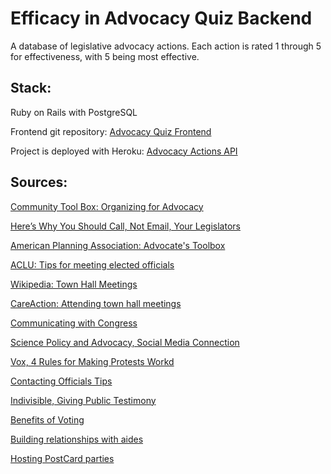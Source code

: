 # Efficacy in Advocacy Quiz Backend

A database of legislative advocacy actions. Each action is rated 1 through 5 for effectiveness, with 5 being most effective. 

## Stack:
Ruby on Rails with PostgreSQL

Frontend git repository: [Advocacy Quiz Frontend](https://github.com/mezzolite/advocacy-quiz-frontend)

Project is deployed with Heroku: [Advocacy Actions API](https://efficacy-in-advocacy-quiz.herokuapp.com/advocacy_actions)

## Sources:
[Community Tool Box: Organizing for Advocacy](https://ctb.ku.edu/en/table-of-contents/advocacy/direct-action/legislative-advocacy/main)

[Here’s Why You Should Call, Not Email, Your Legislators](https://www.nytimes.com/2016/11/22/us/politics/heres-why-you-should-call-not-email-your-legislators.html)

[American Planning Association: Advocate's Toolbox](https://www.planning.org/advocacy/#Toolbox)

[ACLU: Tips for meeting elected officials](https://www.aclu.org/other/tips-meeting-your-elected-officials)

[Wikipedia: Town Hall Meetings](https://en.wikipedia.org/wiki/Town_hall_meeting)

[CareAction: Attending town hall meetings](https://www.careaction.org/election-toolkit/how-to-engage/attend-a-town-hall-meeting)

[Communicating with Congress](http://www.congressfoundation.org/projects/communicating-with-congress/social-congress-2015)

[Science Policy and Advocacy, Social Media Connection](https://faseb.org/Science-Policy-and-Advocacy/Become-an-Advocate/Advocacy-Tool-Kit/Connect-on-Social-Media.aspx)

[Vox, 4 Rules for Making Protests Workd](https://www.vox.com/policy-and-politics/2017/1/31/14430584/protest-trump-strategies-experts)

[Contacting Officials Tips](https://guides.lib.berkeley.edu/ContactingOfficials/Tips)

[Indivisible, Giving Public Testimony](https://indivisible.org/resource/indivisible-states-giving-public-testimony-legislative-hearing)

[Benefits of Voting](https://www.nonprofitvote.org/benefits-voting/)

[Building relationships with aides](https://ctb.ku.edu/en/table-of-contents/advocacy/direct-action/relationships-with-legislators-aides/main)

[Hosting PostCard parties](https://varatifyera.org/toolkit/hold-a-postcard-writing-party/)


